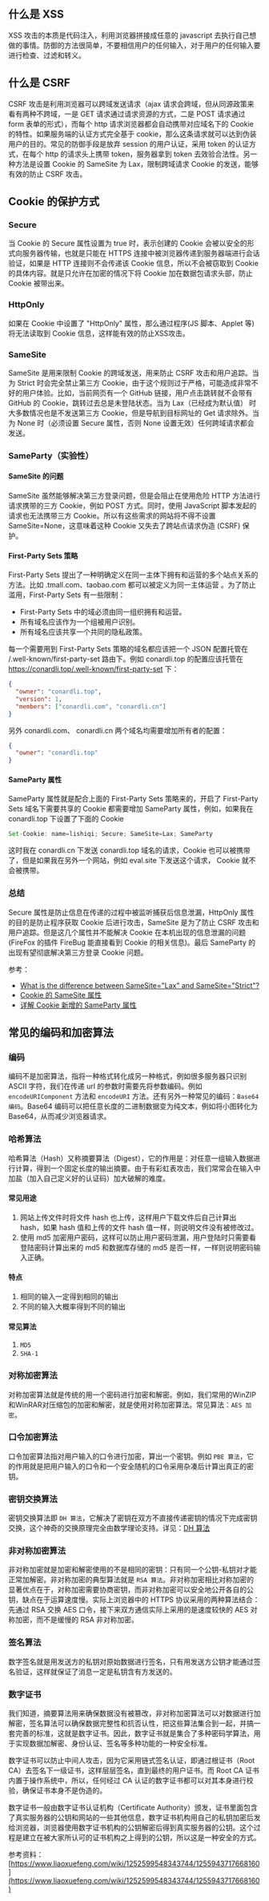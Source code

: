 ## 什么是 XSS 
XSS 攻击的本质是代码注入，利用浏览器拼接成任意的 javascript 去执行自己想做的事情。防御的方法很简单，不要相信用户的任何输入，对于用户的任何输入要进行检查、过滤和转义。



## 什么是 CSRF
CSRF 攻击是利用浏览器可以跨域发送请求（ajax 请求会跨域，但从同源政策来看有两种不跨域，一是 GET 请求通过请求资源的方式，二是 POST 请求通过 form 表单的形式），而每个 http 请求浏览器都会自动携带对应域名下的 Cookie 的特性。如果服务端的认证方式完全基于 cookie，那么这条请求就可以达到伪装用户的目的。常见的防御手段是放弃 session 的用户认证，采用 token 的认证方式，在每个 http 的请求头上携带 token，服务器拿到 token 去效验合法性。另一种方法是设置 Cookie 的 SameSite 为 Lax，限制跨域请求 Cookie 的发送，能够有效的防止 CSRF 攻击。



## Cookie 的保护方式
### Secure
当 Cookie 的 Secure 属性设置为 true 时，表示创建的 Cookie 会被以安全的形式向服务器传输，也就是只能在 HTTPS 连接中被浏览器传递到服务器端进行会话验证，如果是 HTTP 连接则不会传递该 Cookie 信息，所以不会被窃取到 Cookie 的具体内容。就是只允许在加密的情况下将 Cookie 加在数据包请求头部，防止 Cookie 被带出来。
### HttpOnly
如果在 Cookie 中设置了 "HttpOnly" 属性，那么通过程序(JS 脚本、Applet 等)将无法读取到 Cookie 信息，这样能有效的防止XSS攻击。
### SameSite
SameSite 是用来限制 Cookie 的跨域发送，用来防止 CSRF 攻击和用户追踪。当为 Strict 时会完全禁止第三方 Cookie，由于这个规则过于严格，可能造成非常不好的用户体验。比如，当前网页有一个 GitHub 链接，用户点击跳转就不会带有 GitHub 的 Cookie，跳转过去总是未登陆状态。当为 Lax（已经成为默认值） 时大多数情况也是不发送第三方 Cookie，但是导航到目标网址的 Get 请求除外。当为 None 时（必须设置 Secure 属性，否则 None 设置无效）任何跨域请求都会发送。
### SameParty（实验性）
#### SameSite 的问题
SameSite 虽然能够解决第三方登录问题，但是会阻止在使用危险 HTTP 方法进行请求携带的三方 Cookie，例如 POST 方式。同时，使用 JavaScript 脚本发起的请求也无法携带三方 Cookie。所以有这些需求的网站将不得不设置  SameSite=None，这意味着这种 Cookie 又失去了跨站点请求伪造 (CSRF) 保护。
#### First-Party Sets 策略
First-Party Sets 提出了一种明确定义在同一主体下拥有和运营的多个站点关系的方法。比如 .tmall.com、taobao.com 都可以被定义为同一主体运营 。为了防止滥用，First-Party Sets 有一些限制：

+ First-Party Sets 中的域必须由同一组织拥有和运营。
+ 所有域名应该作为一个组被用户识别。
+ 所有域名应该共享一个共同的隐私政策。  

每一个需要用到 First-Party Sets 策略的域名都应该把一个 JSON 配置托管在 /.well-known/first-party-set 路由下。例如 conardli.top 的配置应该托管在 https://conardli.top/.well-known/first-party-set 下：
```json
{
  "owner": "conardli.top",
  "version": 1,
  "members": ["conardli.com", "conardli.cn"]
}
```
另外 conardli.com、 conardli.cn 两个域名均需要增加所有者的配置：
```json
{
  "owner": "conardli.top"
}
```
#### SameParty 属性
SameParty 属性就是配合上面的 First-Party Sets 策略来的，开启了 First-Party Sets 域名下需要共享的 Cookie 都需要增加 SameParty 属性，例如，如果我在 conardli.top 下设置了下面的 Cookie
```js
Set-Cookie: name=lishiqi; Secure; SameSite=Lax; SameParty
```
这时我在 conardli.cn 下发送 conardli.top 域名的请求，Cookie 也可以被携带了，但是如果我在另外一个网站，例如 eval.site 下发送这个请求， Cookie 就不会被携带。

### 总结
Secure 属性是防止信息在传递的过程中被监听捕获后信息泄漏，HttpOnly 属性的目的是防止程序获取 Cookie 后进行攻击，SameSite 是为了防止 CSRF 攻击和用户追踪。但是这几个属性并不能解决 Cookie 在本机出现的信息泄漏的问题(FireFox 的插件 FireBug 能直接看到 Cookie 的相关信息)。最后 SameParty 的出现有望彻底解决第三方登录 Cookie 问题。

参考：  
+ [What is the difference between SameSite="Lax" and SameSite="Strict"?](https://stackoverflow.com/questions/59990864/what-is-the-difference-between-samesite-lax-and-samesite-strict)  
+ [Cookie 的 SameSite 属性](https://www.ruanyifeng.com/blog/2019/09/cookie-samesite.html)
+ [详解 Cookie 新增的 SameParty 属性](https://juejin.cn/post/7002011181221167118)



## 常见的编码和加密算法
### 编码
编码不是加密算法，指将一种格式转化成另一种格式，例如很多服务器只识别 ASCII 字符，我们在传递 url 的参数时需要先将参数编码。例如 `encodeURIComponent` 方法和 `encodeURI` 方法。还有另外一种常见的编码：`Base64 编码`。Base64 编码可以把任意长度的二进制数据变为纯文本，例如将小图转化为 Base64，从而减少浏览器请求。
### 哈希算法
哈希算法（Hash）又称摘要算法（Digest），它的作用是：对任意一组输入数据进行计算，得到一个固定长度的输出摘要。由于有彩虹表攻击，我们常常会在输入中加盐（加入自己定义好的认证码）加大破解的难度。
#### 常见用途
1. 网站上传文件时将文件 hash 也上传，这样用户下载文件后自己计算出 hash，如果 hash 值和上传的文件 hash 值一样，则说明文件没有被修改过。
2. 使用 md5 加密用户密码，这样可以防止用户密码泄漏，用户登陆时只需要看登陆密码计算出来的 md5 和数据库存储的 md5 是否一样，一样则说明密码输入正确。
#### 特点
1. 相同的输入一定得到相同的输出
2. 不同的输入大概率得到不同的输出
#### 常见算法
1. `MD5`
2. `SHA-1`
### 对称加密算法
对称加密算法就是传统的用一个密码进行加密和解密。例如，我们常用的WinZIP和WinRAR对压缩包的加密和解密，就是使用对称加密算法。常见算法：`AES 加密`。
### 口令加密算法
口令加密算法指对用户输入的口令进行加密，算出一个密钥。例如 `PBE 算法`，它的作用就是把用户输入的口令和一个安全随机的口令采用杂凑后计算出真正的密钥。
### 密钥交换算法
密钥交换算法即 `DH 算法`，它解决了密钥在双方不直接传递密钥的情况下完成密钥交换，这个神奇的交换原理完全由数学理论支持。详见：[DH 算法](https://www.liaoxuefeng.com/wiki/1252599548343744/1304227905273889)
### 非对称加密算法
非对称加密就是加密和解密使用的不是相同的密钥：只有同一个公钥-私钥对才能正常加解密。非对称加密的典型算法就是 `RSA 算法`。非对称加密相比对称加密的显著优点在于，对称加密需要协商密钥，而非对称加密可以安全地公开各自的公钥，缺点在于运算速度慢。实际上浏览器中的 HTTPS 协议采用的两种算法结合：先通过 RSA 交换 AES 口令，接下来双方通信实际上采用的是速度较快的 AES 对称加密，而不是缓慢的 RSA 非对称加密。
### 签名算法
数字签名就是用发送方的私钥对原始数据进行签名，只有用发送方公钥才能通过签名验证，这样就保证了消息一定是私钥含有方发送的。
### 数字证书
我们知道，摘要算法用来确保数据没有被篡改，非对称加密算法可以对数据进行加解密，签名算法可以确保数据完整性和抗否认性，把这些算法集合到一起，并搞一套完善的标准，这就是数字证书。因此，数字证书就是集合了多种密码学算法，用于实现数据加解密、身份认证、签名等多种功能的一种安全标准。

数字证书可以防止中间人攻击，因为它采用链式签名认证，即通过根证书（Root CA）去签名下一级证书，这样层层签名，直到最终的用户证书。而 Root CA 证书内置于操作系统中，所以，任何经过 CA 认证的数字证书都可以对其本身进行校验，确保证书本身不是伪造的。

数字证书一般由数字证书认证机构（Certificate Authority）颁发，证书里面包含了真实服务器的公钥和网站的一些其他信息，数字证书机构用自己的私钥加密后发给浏览器，浏览器使用数字证书机构的公钥解密后得到真实服务器的公钥。这个过程是建立在被大家所认可的证书机构之上得到的公钥，所以这是一种安全的方式。

参考资料：[https://www.liaoxuefeng.com/wiki/1252599548343744/1255943717668160](https://www.liaoxuefeng.com/wiki/1252599548343744/1255943717668160)
